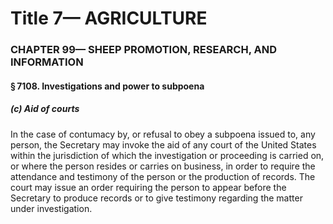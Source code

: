 
# Title 7— AGRICULTURE
### CHAPTER 99— SHEEP PROMOTION, RESEARCH, AND INFORMATION
#### § 7108. Investigations and power to subpoena
##### (c) Aid of courts

In the case of contumacy by, or refusal to obey a subpoena issued to, any person, the Secretary may invoke the aid of any court of the United States within the jurisdiction of which the investigation or proceeding is carried on, or where the person resides or carries on business, in order to require the attendance and testimony of the person or the production of records. The court may issue an order requiring the person to appear before the Secretary to produce records or to give testimony regarding the matter under investigation.
